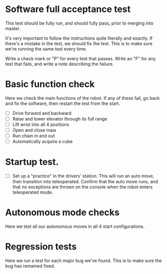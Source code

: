 # Software full acceptance test

This test should be fully run, and should fully pass, prior to merging into master.

It's very important to follow the instructions quite literally and exactly.  If there's a mistake in the test, we should fix the test.  This is to make sure we're running the same test every time.

Write a check mark or "P" for every test that passes.  Write an "F" for any test that fails, and write a note describing the failure.

# Basic function check

Here we check the main functions of the robot.  If any of these fail, go back and fix the software, then restart the test from the start.

- [ ] Drive forward and backward
- [ ] Raise and lower elevator through its full range
- [ ] Lift wrist into all 4 positions
- [ ] Open and close maw
- [ ] Run chain in and out
- [ ] Automatically acquire a cube

# Startup test.

- [ ] Set up a "practice" in the drivers' station.  This will run an auto move, then transition into teleoperated.  Confirm that the auto move runs, and that no exceptions are thrown on the console when the robot enters teleoperated mode.

# Autonomous mode checks

Here we test all our autonomous moves in all 4 start configurations.


# Regression tests

Here we run a test for each major bug we've found.  This is to make sure the bug has remained fixed.

